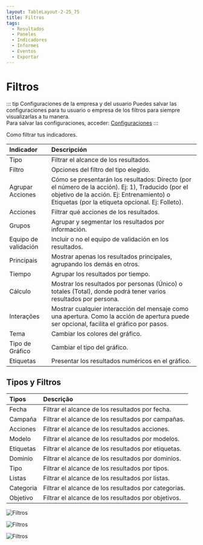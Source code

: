 ```yaml
---
layout: TableLayout-2-25_75
title: Filtros
tags:
  - Resultados
  - Paneles
  - Indicadores
  - Informes
  - Eventos
  - Exportar
---
```

# Filtros

::: tip Configuraciones de la empresa y del usuario
Puedes salvar las configuraciones para tu usuario o empresa de los filtros para siempre visualizarlas a tu manera.<br>
Para salvar las configuraciones, acceder: [Configuraciones](../settings/edit_settings)
:::

Como filtrar tus indicadores.

| Indicador | Descripción |
| :--- | :--- |
| Tipo | Filtrar el alcance de los resultados. |
| Filtro | Opciones del filtro del tipo elegido. |
| Agrupar Acciones | Cómo se presentarán los resultados: Directo (por el número de la acción). Ej: 1), Traducido (por el objetivo de la acción. Ej: Entrenamiento) o Etiquetas (por la etiqueta opcional. Ej: Folleto). |
| Acciones | Filtrar qué acciones de los resultados. |
| Grupos | Agrupar y segmentar los resultados por información. |
| Equipo de validación | Incluir o no el equipo de validación en los resultados. |
| Principais | Mostrar apenas los resultados principales, agrupando los demás en otros. |
| Tiempo | Agrupar los resultados por tiempo. |
| Cálculo | Mostrar los resultados por personas (Único) o totales (Total), donde podrá tener varios resultados por persona. |
| Interações | Mostrar cualquier interacción del mensaje como una apertura. Como la acción de apertura puede ser opcional, facilita el gráfico por pasos. |
| Tema | Cambiar los colores del gráfico. |
| Tipo de Gráfico | Cambiar el tipo del gráfico. |
| Etiquetas | Presentar los resultados numéricos en el gráfico. |

## Tipos y Filtros

| Tipos | Descrição |
| :--- | :--- |
| Fecha | Filtrar el alcance de los resultados por fecha. |
| Campaña | Filtrar el alcance de los resultados por campañas.  |
| Acciones | Filtrar el alcance de los resultados acciones.  |
| Modelo | Filtrar el alcance de los resultados por modelos.  |
| Etiquetas | Filtrar el alcance de los resultados por etiquetas.  |
| Dominio | Filtrar el alcance de los resultados por dominios.  |
| Tipo | Filtrar el alcance de los resultados por tipos.  |
| Listas | Filtrar el alcance de los resultados por listas.  |
| Categoria | Filtrar el alcance de los resultados por categorias.  |
| Objetivo | Filtrar el alcance de los resultados por objetivos.  |

   ![Filtros](https://cdn.phishx.io/phishx-docs/images/phishx_results_dashboard_main_03_filters.webp)

   ![Filtros](https://cdn.phishx.io/phishx-docs/images/phishx_results_dashboard_main_04_filters_actions.webp)

   ![Filtros](https://cdn.phishx.io/phishx-docs/images/phishx_results_dashboard_main_06_series_filter.webp)
